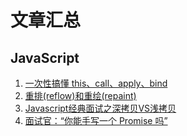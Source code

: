 # 文章汇总

## JavaScript
1. [一次性搞懂 this、call、apply、bind](https://juejin.im/post/5ec92262518825432f59ef5e)
2. [重排(reflow)和重绘(repaint)](https://juejin.im/post/5e621f636fb9a07c8679083e)
3. [Javascript经典面试之深拷贝VS浅拷贝](https://juejin.im/post/5eedc8046fb9a058a0483601)
4. [面试官：“你能手写一个 Promise 吗”](https://juejin.im/post/5f0ee634f265da22d95db408)
